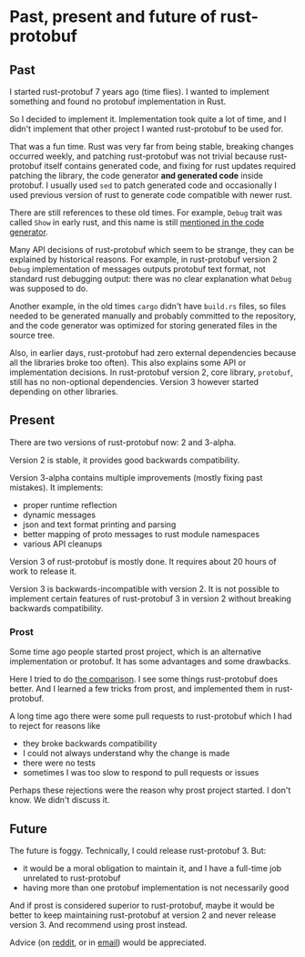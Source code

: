 # Past, present and future of rust-protobuf

## Past

I started rust-protobuf 7 years ago (time flies).
I wanted to implement something and found no protobuf implementation in Rust.

So I decided to implement it. Implementation took quite a lot of time,
and I didn't implement that other project I wanted rust-protobuf to be used for.

That was a fun time. Rust was very far from being stable, breaking changes occurred weekly,
and patching rust-protobuf was not trivial because rust-protobuf itself contains generated code,
and fixing for rust updates required patching the library, the code generator
**and generated code** inside protobuf. I usually used `sed` to patch generated code
and occasionally I used previous version of rust to generate code compatible with newer rust.

There are still references to these old times. For example, `Debug` trait was called `Show` in early rust,
and this name is still
[mentioned in the code generator](https://github.com/stepancheg/rust-protobuf/blob/188596b3d78b381d49a753cdb3ecb5fbc9382b0d/protobuf-codegen/src/gen/message.rs#L535).

Many API decisions of rust-protobuf which seem to be strange, they can be explained by historical reasons.
For example, in rust-protobuf version 2 `Debug` implementation of messages outputs protobuf text format,
not standard rust debugging output: there was no clear explanation what `Debug` was supposed to do.

Another example, in the old times `cargo` didn't have `build.rs` files,
so files needed to be generated manually and probably committed to the repository,
and the code generator was optimized for storing generated files in the source tree.

Also, in earlier days, rust-protobuf had zero external dependencies because all
the libraries broke too often). This also explains some API or implementation decisions.
In rust-protobuf version 2, core library, `protobuf`, still has no non-optional dependencies.
Version 3 however started depending on other libraries.

## Present

There are two versions of rust-protobuf now: 2 and 3-alpha.

Version 2 is stable, it provides good backwards compatibility.

Version 3-alpha contains multiple improvements (mostly fixing past mistakes). It implements:
* proper runtime reflection
* dynamic messages
* json and text format printing and parsing
* better mapping of proto messages to rust module namespaces
* various API cleanups

Version 3 of rust-protobuf is mostly done. It requires about 20 hours of work to release it.

Version 3 is backwards-incompatible with version 2.
It is not possible to implement certain features of rust-protobuf 3 in version 2
without breaking backwards compatibility.

### Prost

Some time ago people started prost project, which is an alternative implementation or protobuf.
It has some advantages and some drawbacks.

Here I tried to do
[the comparison](https://github.com/stepancheg/rust-protobuf/tree/master/protobuf-examples/vs-prost).
I see some things rust-protobuf does better. And I learned a few tricks from prost,
and implemented them in rust-protobuf.

A long time ago there were some pull requests to rust-protobuf
which I had to reject for reasons like
* they broke backwards compatibility
* I could not always understand why the change is made
* there were no tests
* sometimes I was too slow to respond to pull requests or issues

Perhaps these rejections were the reason why prost project started. I don't know.
We didn't discuss it.

## Future

The future is foggy. Technically, I could release rust-protobuf 3. But:
* it would be a moral obligation to maintain it, and I have a full-time job
  unrelated to rust-protobuf
* having more than one protobuf implementation is not necessarily good

And if prost is considered superior to rust-protobuf,
maybe it would be better to keep maintaining rust-protobuf at version 2 and never release version 3.
And recommend using prost instead.

Advice (on [reddit](https://www.reddit.com/r/rust/comments/sls4uw/past_present_and_future_of_rustprotobuf/),
or in [email](mailto:stepan.koltsov@gmail.com)) would be appreciated.

